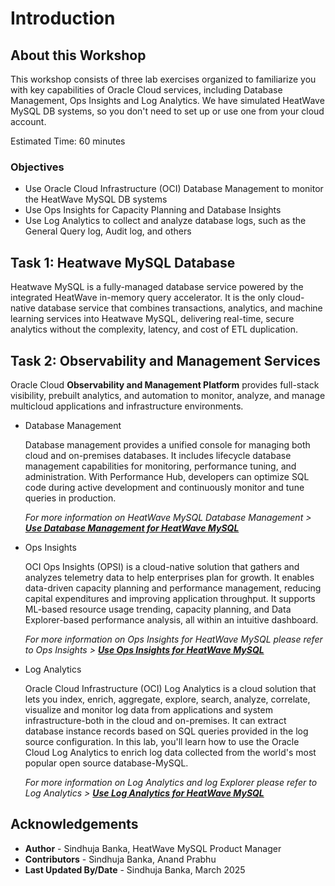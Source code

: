 # Introduction

## About this Workshop

This workshop consists of three lab exercises organized to familiarize you with key capabilities of Oracle Cloud services, including Database Management, Ops Insights and Log Analytics. We have simulated HeatWave MySQL DB systems, so you don't need to set up or use one from your cloud account.

Estimated Time: 60 minutes

### Objectives

* Use Oracle Cloud Infrastructure (OCI) Database Management to monitor the HeatWave MySQL DB systems
* Use Ops Insights for Capacity Planning and Database Insights
* Use Log Analytics to collect and analyze database logs, such as the General Query log, Audit log, and others

## Task 1: Heatwave MySQL Database

Heatwave MySQL is a fully-managed database service powered by the integrated HeatWave in-memory query accelerator. It is the only cloud-native database service that combines transactions, analytics, and machine learning services into Heatwave MySQL, delivering real-time, secure analytics without the complexity, latency, and cost of ETL duplication.

## Task 2: Observability and Management Services

Oracle Cloud **Observability and Management Platform** provides full-stack visibility, prebuilt analytics, and automation to monitor, analyze, and manage multicloud applications and infrastructure environments.

* Database Management

    Database management provides a unified console for managing both cloud and on-premises databases. It includes lifecycle database management capabilities for monitoring, performance tuning, and administration. With Performance Hub, developers can optimize SQL code during active development and continuously monitor and tune queries in production.

    *For more information on HeatWave MySQL Database Management > **[Use Database Management for HeatWave MySQL](https://docs.oracle.com/en-us/iaas/database-management/doc/database-management-mysql-heatwave.html)***

* Ops Insights

    OCI Ops Insights (OPSI) is a cloud-native solution that gathers and analyzes telemetry data to help enterprises plan for growth. It enables data-driven capacity planning and performance management, reducing capital expenditures and improving application throughput. It supports ML-based resource usage trending, capacity planning, and Data Explorer-based performance analysis, all within an intuitive dashboard.

    *For more information on Ops Insights for HeatWave MySQL please refer to Ops Insights > **[Use Ops Insights for HeatWave MySQL](https://docs.oracle.com/en-us/iaas/operations-insights/home.htm)***

* Log Analytics

    Oracle Cloud Infrastructure (OCI) Log Analytics is a cloud solution that lets you index, enrich, aggregate, explore, search, analyze, correlate, visualize and monitor log data from applications and system infrastructure-both in the cloud and on-premises. It can extract database instance records based on SQL queries provided in the log source configuration. In this lab, you'll learn how to use the Oracle Cloud Log Analytics to enrich log data collected from the world's most popular open source database-MySQL.

    *For more information on Log Analytics and log Explorer please refer to Log Analytics > **[Use Log Analytics for HeatWave MySQL](https://docs.oracle.com/en-us/iaas/logging-analytics/doc/oracle-defined-sources.html)***

## Acknowledgements

* **Author** - Sindhuja Banka, HeatWave MySQL Product Manager
* **Contributors** - Sindhuja Banka, Anand Prabhu
* **Last Updated By/Date** - Sindhuja Banka, March 2025
